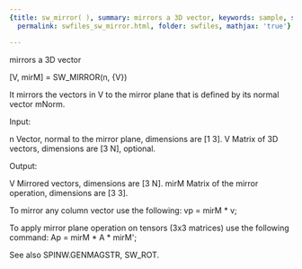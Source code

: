 ```yaml
---
{title: sw_mirror( ), summary: mirrors a 3D vector, keywords: sample, sidebar: sw_sidebar,
  permalink: swfiles_sw_mirror.html, folder: swfiles, mathjax: 'true'}

---
```

mirrors a 3D vector
 
[V, mirM] = SW_MIRROR(n, {V}) 
 
It mirrors the vectors in V to the mirror plane that is defined by its
normal vector mNorm.
 
Input:
 
n         Vector, normal to the mirror plane, dimensions are [1 3].
V         Matrix of 3D vectors, dimensions are [3 N], optional.
 
Output:
 
V         Mirrored vectors, dimensions are [3 N].
mirM      Matrix of the mirror operation, dimensions are [3 3].
 
To mirror any column vector use the following:
  vp = mirM * v;
 
To apply mirror plane operation on tensors (3x3 matrices) use the
following command:
  Ap = mirM * A * mirM';
 
See also SPINW.GENMAGSTR, SW_ROT.
 
